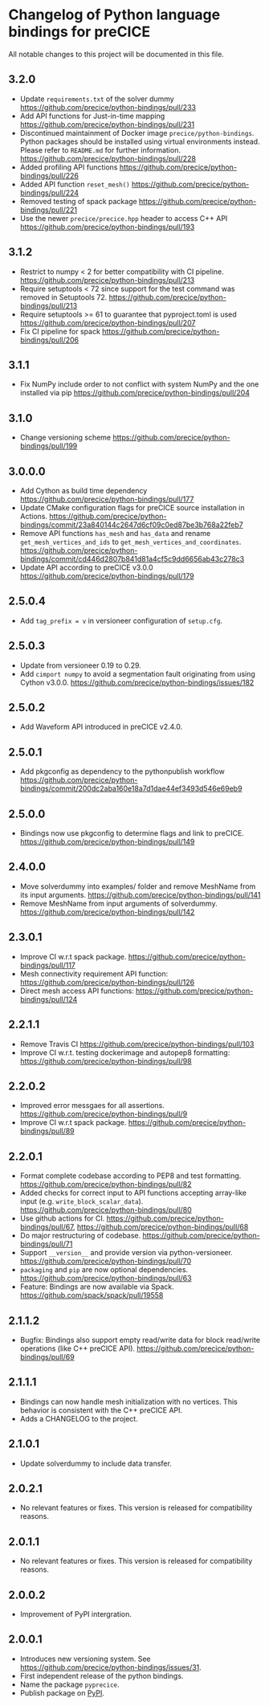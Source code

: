# Changelog of Python language bindings for preCICE

All notable changes to this project will be documented in this file.

## 3.2.0

* Update `requirements.txt` of the solver dummy https://github.com/precice/python-bindings/pull/233
* Add API functions for Just-in-time mapping https://github.com/precice/python-bindings/pull/231
* Discontinued maintainment of Docker image `precice/python-bindings`. Python packages should be installed using virtual environments instead. Please refer to `README.md` for further information. https://github.com/precice/python-bindings/pull/228
* Added profiling API functions https://github.com/precice/python-bindings/pull/226
* Added API function `reset_mesh()` https://github.com/precice/python-bindings/pull/224
* Removed testing of spack package https://github.com/precice/python-bindings/pull/221
* Use the newer `precice/precice.hpp` header to access C++ API https://github.com/precice/python-bindings/pull/193

## 3.1.2

* Restrict to numpy < 2 for better compatibility with CI pipeline. https://github.com/precice/python-bindings/pull/213
* Require setuptools < 72 since support for the test command was removed in Setuptools 72. https://github.com/precice/python-bindings/pull/213
* Require setuptools >= 61 to guarantee that pyproject.toml is used https://github.com/precice/python-bindings/pull/207
* Fix CI pipeline for spack https://github.com/precice/python-bindings/pull/206

## 3.1.1

* Fix NumPy include order to not conflict with system NumPy and the one installed via pip https://github.com/precice/python-bindings/pull/204

## 3.1.0

* Change versioning scheme https://github.com/precice/python-bindings/pull/199

## 3.0.0.0

* Add Cython as build time dependency https://github.com/precice/python-bindings/pull/177
* Update CMake configuration flags for preCICE source installation in Actions. https://github.com/precice/python-bindings/commit/23a840144c2647d6cf09c0ed87be3b768a22feb7
* Remove API functions `has_mesh` and `has_data` and rename `get_mesh_vertices_and_ids` to `get_mesh_vertices_and_coordinates`. https://github.com/precice/python-bindings/commit/cd446d2807b841d81a4cf5c9dd6656ab43c278c3
* Update API according to preCICE v3.0.0 https://github.com/precice/python-bindings/pull/179

## 2.5.0.4

* Add `tag_prefix = v` in versioneer configuration of `setup.cfg`.

## 2.5.0.3

* Update from versioneer 0.19 to 0.29.
* Add `cimport numpy` to avoid a segmentation fault originating from using Cython v3.0.0. https://github.com/precice/python-bindings/issues/182

## 2.5.0.2

* Add Waveform API introduced in preCICE v2.4.0.

## 2.5.0.1

* Add pkgconfig as dependency to the pythonpublish workflow https://github.com/precice/python-bindings/commit/200dc2aba160e18a7d1dae44ef3493d546e69eb9

## 2.5.0.0

* Bindings now use pkgconfig to determine flags and link to preCICE. https://github.com/precice/python-bindings/pull/149

## 2.4.0.0

* Move solverdummy into examples/ folder and remove MeshName from its input arguments. https://github.com/precice/python-bindings/pull/141
* Remove MeshName from input arguments of solverdummy. https://github.com/precice/python-bindings/pull/142

## 2.3.0.1

* Improve CI w.r.t spack package. https://github.com/precice/python-bindings/pull/117
* Mesh connectivity requirement API function: https://github.com/precice/python-bindings/pull/126
* Direct mesh access API functions: https://github.com/precice/python-bindings/pull/124

## 2.2.1.1

* Remove Travis CI https://github.com/precice/python-bindings/pull/103
* Improve CI w.r.t. testing dockerimage and autopep8 formatting: https://github.com/precice/python-bindings/pull/98

## 2.2.0.2

* Improved error messgaes for all assertions. https://github.com/precice/python-bindings/pull/9
* Improve CI w.r.t spack package. https://github.com/precice/python-bindings/pull/89

## 2.2.0.1

* Format complete codebase according to PEP8 and test formatting. https://github.com/precice/python-bindings/pull/82
* Added checks for correct input to API functions accepting array-like input (e.g. `write_block_scalar_data`). https://github.com/precice/python-bindings/pull/80
* Use github actions for CI. https://github.com/precice/python-bindings/pull/67, https://github.com/precice/python-bindings/pull/68
* Do major restructuring of codebase. https://github.com/precice/python-bindings/pull/71
* Support `__version__` and provide version via python-versioneer. https://github.com/precice/python-bindings/pull/70
* `packaging` and `pip` are now optional dependencies. https://github.com/precice/python-bindings/pull/63
* Feature: Bindings are now available via Spack. https://github.com/spack/spack/pull/19558

## 2.1.1.2

* Bugfix: Bindings also support empty read/write data for block read/write operations (like C++ preCICE API). https://github.com/precice/python-bindings/pull/69

## 2.1.1.1

* Bindings can now handle mesh initialization with no vertices. This behavior is consistent with the C++ preCICE API.
* Adds a CHANGELOG to the project.

## 2.1.0.1

* Update solverdummy to include data transfer.

## 2.0.2.1

* No relevant features or fixes. This version is released for compatibility reasons.

## 2.0.1.1

* No relevant features or fixes. This version is released for compatibility reasons.

## 2.0.0.2

* Improvement of PyPI intergration.

## 2.0.0.1

* Introduces new versioning system. See https://github.com/precice/python-bindings/issues/31.
* First independent release of the python bindings.
* Name the package `pyprecice`.
* Publish package on [PyPI](https://pypi.org/project/pyprecice/).
